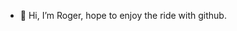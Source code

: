 - 👋 Hi, I’m Roger, hope to enjoy the ride with github.

<!---
roger6569/roger6569 is a ✨ special ✨ repository because its `README.md` (this file) appears on your GitHub profile.
You can click the Preview link to take a look at your changes.
--->
